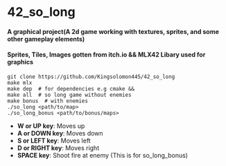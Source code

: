 # 42_so_long
#### A graphical project(A 2d game working with textures, sprites, and some other  gameplay elements)
#### Sprites, Tiles, Images gotten from itch.io  && MLX42 Libary used for graphics

```
git clone https://github.com/Kingsolomon445/42_so_long
make mlx
make dep  # for dependencies e.g cmake && 
make all  # so long game without enemies
make bonus  # with enemies
./so_long <path/to/map>
./so_long_bonus <path/to/bonus/maps>
```

* **W or UP key**: Moves up
* **A or DOWN key**: Moves down
* **S or LEFT key**: Moves left
* **D or RIGHT key**: Moves right
* **SPACE key**: Shoot fire at enemy (This is for so_long_bonus)
